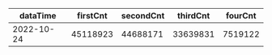 |dataTime|firstCnt|secondCnt|thirdCnt|fourCnt|
|-|-|-|-|-|
|2022-10-24|45118923|44688171|33639831|7519122|
